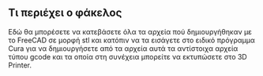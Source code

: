 ## Τι περιέχει ο φάκελος
Εδώ θα μπορέσετε να κατεβάσετε όλα τα αρχεία πού δημιουργήθηκαν με το FreeCAD σε μορφή stl και κατόπιν να τα εισάγετε στο ειδικό πρόγραμμα Cura  για να δημιουργήσετε από τα αρχεία αυτά τα αντίστοιχα αρχεία τύπου gcode και τα οποία στη συνέχεια μπορείτε να εκτυπώσετε στο 3D Printer.
